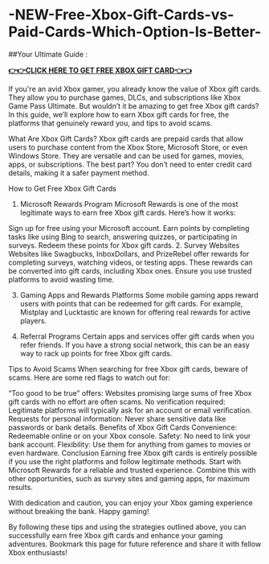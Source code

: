 # -NEW-Free-Xbox-Gift-Cards-vs-Paid-Cards-Which-Option-Is-Better-
##Your Ultimate Guide :

**[👉👉CLICK HERE TO GET FREE XBOX GIFT CARD👈👈](https://myusoffer.xyz/all-gift-card-2/)**

If you're an avid Xbox gamer, you already know the value of Xbox gift cards. They allow you to purchase games, DLCs, and subscriptions like Xbox Game Pass Ultimate. But wouldn’t it be amazing to get free Xbox gift cards? In this guide, we’ll explore how to earn Xbox gift cards for free, the platforms that genuinely reward you, and tips to avoid scams.

What Are Xbox Gift Cards?
Xbox gift cards are prepaid cards that allow users to purchase content from the Xbox Store, Microsoft Store, or even Windows Store. They are versatile and can be used for games, movies, apps, or subscriptions. The best part? You don’t need to enter credit card details, making it a safer payment method.

How to Get Free Xbox Gift Cards
1. Microsoft Rewards Program
Microsoft Rewards is one of the most legitimate ways to earn free Xbox gift cards. Here’s how it works:

Sign up for free using your Microsoft account.
Earn points by completing tasks like using Bing to search, answering quizzes, or participating in surveys.
Redeem these points for Xbox gift cards.
2. Survey Websites
Websites like Swagbucks, InboxDollars, and PrizeRebel offer rewards for completing surveys, watching videos, or testing apps. These rewards can be converted into gift cards, including Xbox ones. Ensure you use trusted platforms to avoid wasting time.

3. Gaming Apps and Rewards Platforms
Some mobile gaming apps reward users with points that can be redeemed for gift cards. For example, Mistplay and Lucktastic are known for offering real rewards for active players.

4. Referral Programs
Certain apps and services offer gift cards when you refer friends. If you have a strong social network, this can be an easy way to rack up points for free Xbox gift cards.

Tips to Avoid Scams
When searching for free Xbox gift cards, beware of scams. Here are some red flags to watch out for:

“Too good to be true” offers: Websites promising large sums of free Xbox gift cards with no effort are often scams.
No verification required: Legitimate platforms will typically ask for an account or email verification.
Requests for personal information: Never share sensitive data like passwords or bank details.
Benefits of Xbox Gift Cards
Convenience: Redeemable online or on your Xbox console.
Safety: No need to link your bank account.
Flexibility: Use them for anything from games to movies or even hardware.
Conclusion
Earning free Xbox gift cards is entirely possible if you use the right platforms and follow legitimate methods. Start with Microsoft Rewards for a reliable and trusted experience. Combine this with other opportunities, such as survey sites and gaming apps, for maximum results.

With dedication and caution, you can enjoy your Xbox gaming experience without breaking the bank. Happy gaming!

By following these tips and using the strategies outlined above, you can successfully earn free Xbox gift cards and enhance your gaming adventures. Bookmark this page for future reference and share it with fellow Xbox enthusiasts!
